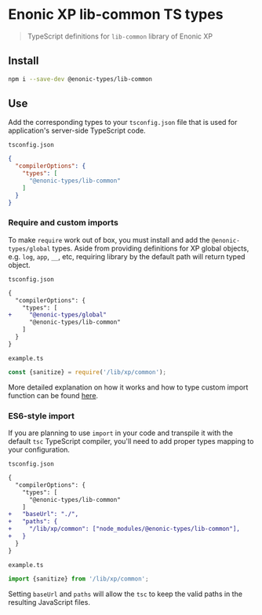 # Enonic XP lib-common TS types

> TypeScript definitions for `lib-common` library of Enonic XP

## Install

```bash
npm i --save-dev @enonic-types/lib-common
```

## Use

Add the corresponding types to your `tsconfig.json` file that is used for application's server-side TypeScript code.

`tsconfig.json`
```json
{
  "compilerOptions": {
    "types": [
      "@enonic-types/lib-common"
    ]
  }
}
```

### Require and custom imports

To make `require` work out of box, you must install and add the `@enonic-types/global` types. Aside from providing definitions for XP global objects, e.g. `log`, `app`, `__`, etc, requiring library by the default path will return typed object.

`tsconfig.json`
```diff
{
  "compilerOptions": {
    "types": [
+     "@enonic-types/global"
      "@enonic-types/lib-common"
    ]
  }
}
```

`example.ts`
```ts
const {sanitize} = require('/lib/xp/common');
```

More detailed explanation on how it works and how to type custom import function can be found [here](https://github.com/enonic/xp/tree/master/modules/lib/typescript/README.md).

### ES6-style import

If you are planning to use `import` in your code and transpile it with the default `tsc` TypeScript compiler, you'll need to add proper types mapping to your configuration.

`tsconfig.json`
```diff
{
  "compilerOptions": {
    "types": [
      "@enonic-types/lib-common"
    ]
+   "baseUrl": "./",
+   "paths": {
+     "/lib/xp/common": ["node_modules/@enonic-types/lib-common"],
+   }
  }
}
```

`example.ts`
```ts
import {sanitize} from '/lib/xp/common';
```

Setting `baseUrl` and `paths` will allow the `tsc` to keep the valid paths in the resulting JavaScript files.
